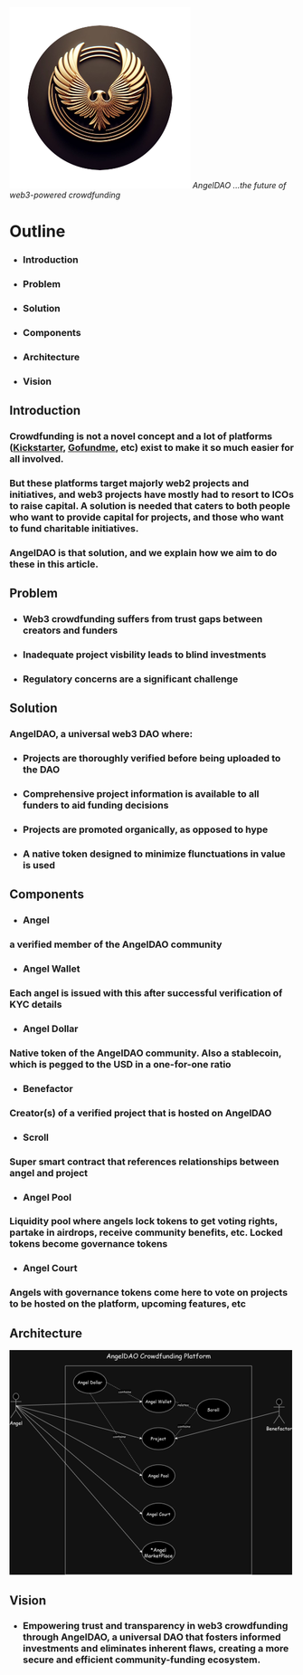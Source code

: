 ![](angeldao_logo.png)
*AngelDAO ...the future of web3-powered crowdfunding*

# Outline

* ### Introduction

* ### Problem

* ### Solution

* ### Components

* ### Architecture

* ### Vision

## Introduction

### Crowdfunding is not a novel concept and a lot of platforms ([Kickstarter](https://www.kickstarter.com/), [Gofundme](https://www.gofundme.com/), etc) exist to make it so much easier for all involved.
### But these platforms target majorly web2 projects and initiatives, and web3 projects have mostly had to resort to ICOs to raise capital. A solution is needed that caters to both people who want to provide capital for projects, and those who want to fund charitable initiatives.
### AngelDAO is that solution, and we explain how we aim to do these in this article.

## Problem

* ### Web3 crowdfunding suffers from trust gaps between creators and funders

* ### Inadequate project visbility leads to blind investments

* ### Regulatory concerns are a significant challenge

## Solution

### AngelDAO, a universal web3 DAO where:

* ### Projects are thoroughly verified before being uploaded to the DAO

* ### Comprehensive project information is available to all funders to aid funding decisions

* ### Projects are promoted organically, as opposed to hype

* ### A native token designed to minimize flunctuations in value is used

## Components

* ### Angel

### a verified member of the AngelDAO community

* ### Angel Wallet

### Each angel is issued with this after successful verification of KYC details

* ### Angel Dollar

### Native token of the AngelDAO community. Also a stablecoin, which is pegged to the USD in a one-for-one ratio

* ### Benefactor

### Creator(s) of a verified project that is hosted on AngelDAO

* ### Scroll

### Super smart contract that references relationships between angel and project

* ### Angel Pool

### Liquidity pool where angels lock tokens to get voting rights, partake in airdrops, receive community benefits, etc. Locked tokens become governance tokens

* ### Angel Court

### Angels with governance tokens come here to vote on projects to be hosted on the platform, upcoming features, etc

## Architecture

![](arch_1.png)

## Vision

* ### Empowering trust and transparency in web3 crowdfunding through AngelDAO, a universal DAO that fosters informed investments and eliminates inherent flaws, creating a more secure and efficient community-funding ecosystem.

